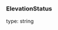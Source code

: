 <!--- This is a generated file, do not edit! -->
<!--- [START maps_http_schema_ElevationStatus] -->
<h3 id="ElevationStatus">ElevationStatus</h3>

type: string

<!--- [END maps_http_schema_ElevationStatus] -->
